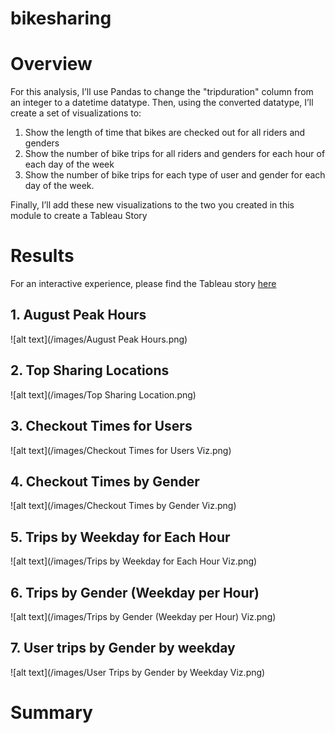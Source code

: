 # bikesharing

# Overview
For this analysis, I’ll use Pandas to change the "tripduration" column from an integer to a datetime datatype. Then, using the converted datatype, I’ll create a set of visualizations to:

1. Show the length of time that bikes are checked out for all riders and genders
2. Show the number of bike trips for all riders and genders for each hour of each day of the week
3. Show the number of bike trips for each type of user and gender for each day of the week.

Finally, I’ll add these new visualizations to the two you created in this module to create a Tableau Story

# Results
For an interactive experience, please find the Tableau story [here](https://public.tableau.com/profile/giang.nguyen5384#!/vizhome/challenge_16212028461750/NYCCitibike)

## 1. August Peak Hours
![alt text](/images/August Peak Hours.png)



## 2. Top Sharing Locations
![alt text](/images/Top Sharing Location.png)


## 3. Checkout Times for Users
![alt text](/images/Checkout Times for Users Viz.png)


## 4. Checkout Times by Gender
![alt text](/images/Checkout Times by Gender Viz.png)


## 5. Trips by Weekday for Each Hour
![alt text](/images/Trips by Weekday for Each Hour Viz.png)


## 6. Trips by Gender (Weekday per Hour)
![alt text](/images/Trips by Gender (Weekday per Hour) Viz.png)


## 7. User trips by Gender by weekday
![alt text](/images/User Trips by Gender by Weekday Viz.png)


# Summary
